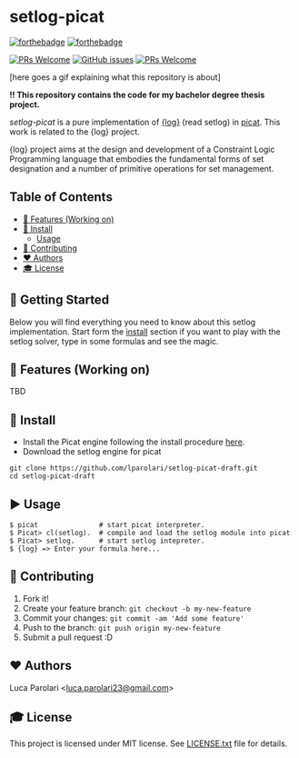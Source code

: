 # setlog-picat 

[![forthebadge](https://forthebadge.com/images/badges/built-with-love.svg)](https://forthebadge.com) [![forthebadge](https://forthebadge.com/images/badges/contains-cat-gifs.svg)](https://forthebadge.com)

[![PRs Welcome](https://img.shields.io/badge/PRs-welcome-brightgreen.svg?style=flat-square)](http://makeapullrequest.com) [![GitHub issues](https://img.shields.io/github/issues-raw/lparolari/setlog-picat.svg)](https://github.com/lparolari/setlog-picat/issues) [![PRs Welcome](https://img.shields.io/github/license/lparolari/setlog-picat.svg)](http://makeapullrequest.com)

[here goes a gif explaining what this repository is about]

**!! This repository contains the code for my bachelor degree thesis project.**

*setlog-picat* is a pure implementation of [{log}](http://people.dmi.unipr.it/gianfranco.rossi/setlog.Home.html) (read
setlog) in [picat](http://picat-lang.org/). This work is related to the {log} project.

{log} project aims at the design and development of a Constraint Logic Programming language that embodies the
fundamental forms of set designation and a number of primitive operations for set management. 


## Table of Contents

   * [<g-emoji class="g-emoji" alias="art" fallback-src="https://github.githubassets.com/images/icons/emoji/unicode/1f3a8.png">🎨</g-emoji> Features (Working on)](#-features-working-on)
   * [<g-emoji class="g-emoji" alias="floppy_disk" fallback-src="https://github.githubassets.com/images/icons/emoji/unicode/1f4be.png">💾</g-emoji> Install](#-install)
      * [Usage](#usage)
   * [<g-emoji class="g-emoji" alias="gift" fallback-src="https://github.githubassets.com/images/icons/emoji/unicode/1f381.png">🎁</g-emoji> Contributing](#-contributing)
   * [<g-emoji class="g-emoji" alias="heart" fallback-src="https://github.githubassets.com/images/icons/emoji/unicode/2764.png">❤️</g-emoji> Authors](#️-authors)
   * [<g-emoji class="g-emoji" alias="mortar_board" fallback-src="https://github.githubassets.com/images/icons/emoji/unicode/1f393.png">🎓</g-emoji> License](#-license)


## 🚀 Getting Started

Below you will find everything you need to know about this setlog implementation. Start form the [install](#-install) 
section if you want to play with the setlog solver, type in some formulas and see the magic.


## 🎨 Features (Working on)

TBD


## 💾 Install

- Install the Picat engine following the install procedure [here](http://picat-lang.org/).
- Download the setlog engine for picat
```
git clone https://github.com/lparolari/setlog-picat-draft.git
cd setlog-picat-draft
```

## ▶️ Usage

```
$ picat               # start picat interpreter.
$ Picat> cl(setlog).  # compile and load the setlog module into picat
$ Picat> setlog.      # start setlog intepreter.
$ {log} => Enter your formula here...
```



## 🎁 Contributing

1. Fork it!
2. Create your feature branch: `git checkout -b my-new-feature`
3. Commit your changes: `git commit -am 'Add some feature'`
4. Push to the branch: `git push origin my-new-feature`
5. Submit a pull request :D


## ❤️ Authors

Luca Parolari <<luca.parolari23@gmail.com>>


## 🎓 License

This project is licensed under MIT license. See [LICENSE.txt](LICENSE.txt) file for details.
